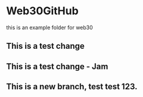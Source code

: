 # Web30GitHub
this is an example folder for web30


## This is a test change


## This is a test change - Jam
## This is a new branch, test test 123.